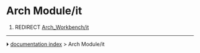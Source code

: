 # Arch Module/it
1.  REDIRECT [Arch_Workbench/it](Arch_Workbench/it.md)



---
⏵ [documentation index](../README.md) > Arch Module/it
